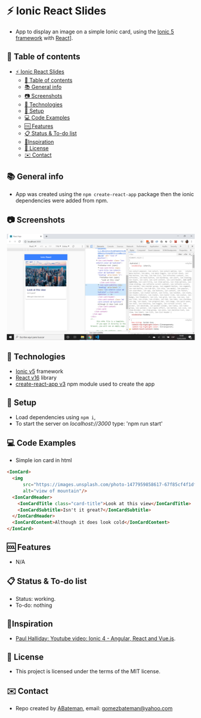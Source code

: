 # :zap: Ionic React Slides

* App to display an image on a simple Ionic card, using the [Ionic 5 framework](https://ionicframework.com/docs) with [React](https://reactjs.org/)].

## :page_facing_up: Table of contents

* [:zap: Ionic React Slides](#zap-ionic-react-slides)
  * [:page_facing_up: Table of contents](#page_facing_up-table-of-contents)
  * [:books: General info](#books-general-info)
  * [:camera: Screenshots](#camera-screenshots)
  * [:signal_strength: Technologies](#signal_strength-technologies)
  * [:floppy_disk: Setup](#floppy_disk-setup)
  * [:computer: Code Examples](#computer-code-examples)
  * [:cool: Features](#cool-features)
  * [:clipboard: Status & To-do list](#clipboard-status--to-do-list)
  * [:clap:Inspiration](#clapinspiration)
  * [:file_folder: License](#file_folder-license)
  * [:envelope: Contact](#envelope-contact)

## :books: General info

* App was created using the `npm create-react-app` package then the ionic dependencies were added from npm.

## :camera: Screenshots

![screen print](./img/slide.png)

## :signal_strength: Technologies

* [Ionic v5](https://ionicframework.com/) framework
* [React v16](https://reactjs.org/) library
* [create-react-app v3](https://www.npmjs.com/package/create-react-app) npm module used to create the app

## :floppy_disk: Setup

* Load dependencies using `npm i`,
* To start the server on _localhost://3000_ type: 'npm run start'

## :computer: Code Examples

* Simple ion card in html

```html
<IonCard>
  <img
      src="https://images.unsplash.com/photo-1477959858617-67f85cf4f1df?ixlib=rb-1.2.1&ixid=eyJhcHBfaWQiOjEyMDd9&auto=format&fit=crop&w=1113&q=80"
      alt="view of mountain"/>
  <IonCardHeader>
    <IonCardTitle class="card-title">Look at this view</IonCardTitle>
    <IonCardSubtitle>Isn't it great?</IonCardSubtitle>
  </IonCardHeader>
  <IonCardContent>Although it does look cold</IonCardContent>
</IonCard>
```

## :cool: Features

* N/A

## :clipboard: Status & To-do list

* Status: working.
* To-do: nothing

## :clap:Inspiration

* [Paul Halliday: Youtube video: Ionic 4 - Angular, React and Vue.js](https://www.youtube.com/watch?v=eQTNqtVeTgE).

## :file_folder: License

* This project is licensed under the terms of the MIT license.

## :envelope: Contact

* Repo created by [ABateman](https://github.com/AndrewJBateman), email: gomezbateman@yahoo.com

